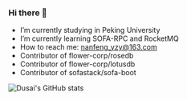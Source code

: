 ### Hi there 👋

- I’m currently studying in Peking University
- I’m currently learning SOFA-RPC and RocketMQ
- How to reach me: nanfeng_yzy@163.com
- Contributor of flower-corp/rosedb
- Contributor of flower-corp/lotusdb
- Contributor of sofastack/sofa-boot

![Dusai's GitHub stats](https://github-readme-stats.vercel.app/api?username=nanfeng1999)
